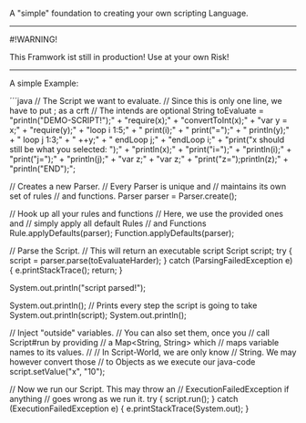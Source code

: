 A "simple" foundation to creating your own scripting Language.

------

#!WARNING!

This Framwork ist still in production! Use at your own Risk!

------

A simple Example:

´´´java
// The Script we want to evaluate.
// Since this is only one line, we have to put ; as a crft
// The intends are optional
String toEvaluate =
			"println(\"DEMO-SCRIPT!\");" +
			"require(x);" +
			"convertToInt(x);" +
			"var y = x;" +
			"require(y);" +
			"loop i 1:5;" +
			"    print(i);" +
			"    print(\"=\");" +
			"    println(y);" +
			"    loop j 1:3;" +
			"        ++y;" +
			"    endLoop j;" +
			"endLoop i;" +
			"print(\"x should still be what you selected: \");" +
			"println(x);" +
			"print(\"i=\");" +
			"println(i);" +
			"print(\"j=\");" +
			"println(j);" +
			"var z;" +
			"var z;" +
			"print(\"z=\");println(z);" +
			"println(\"END\");";

// Creates a new Parser.
// Every Parser is unique and
// maintains its own set of rules
// and functions.
Parser parser = Parser.create();

// Hook up all your rules and functions
// Here, we use the provided ones and
// simply apply all default Rules
// and Functions
Rule.applyDefaults(parser);
Function.applyDefaults(parser);

// Parse the Script.
// This will return an executable script
Script script;
try {
	script = parser.parse(toEvaluateHarder);
} catch (ParsingFailedException e) {
	e.printStackTrace();
	return;
}

System.out.println("script parsed!");

System.out.println();
// Prints every step the script is going to take
System.out.println(script);
System.out.println();

// Inject "outside" variables.
// You can also set them, once you
// call Script#run by providing
// a Map<String, String> which
// maps variable names to its values.
// 
// In Script-World, we are only know
// String. We may however convert those
// to Objects as we execute our java-code
script.setValue("x", "10");

// Now we run our Script. This may throw an
// ExecutionFailedException if anything
// goes wrong as we run it.
try {
  script.run();
} catch (ExecutionFailedException e) {
	e.printStackTrace(System.out);
}
```
